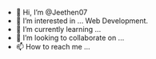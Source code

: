 - 👋 Hi, I’m @Jeethen07
- 👀 I’m interested in ... Web Development.
- 🌱 I’m currently learning ... 
- 💞️ I’m looking to collaborate on ...
- 📫 How to reach me ...

<!---
Jeethen07/Jeethen07 is a ✨ special ✨ repository because its `README.md` (this file) appears on your GitHub profile.
You can click the Preview link to take a look at your changes.
--->
